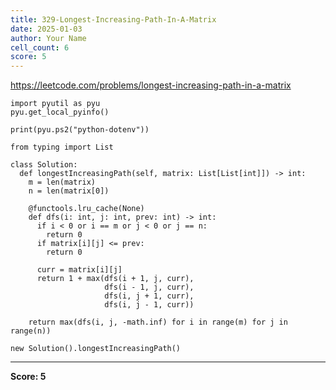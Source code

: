 ```yaml
---
title: 329-Longest-Increasing-Path-In-A-Matrix
date: 2025-01-03
author: Your Name
cell_count: 6
score: 5
---
```


https://leetcode.com/problems/longest-increasing-path-in-a-matrix


```
import pyutil as pyu
pyu.get_local_pyinfo()
```


```
print(pyu.ps2("python-dotenv"))
```


```
from typing import List
```


```
class Solution:
  def longestIncreasingPath(self, matrix: List[List[int]]) -> int:
    m = len(matrix)
    n = len(matrix[0])

    @functools.lru_cache(None)
    def dfs(i: int, j: int, prev: int) -> int:
      if i < 0 or i == m or j < 0 or j == n:
        return 0
      if matrix[i][j] <= prev:
        return 0

      curr = matrix[i][j]
      return 1 + max(dfs(i + 1, j, curr),
                     dfs(i - 1, j, curr),
                     dfs(i, j + 1, curr),
                     dfs(i, j - 1, curr))

    return max(dfs(i, j, -math.inf) for i in range(m) for j in range(n))
```


```
new Solution().longestIncreasingPath()
```


---
**Score: 5**
